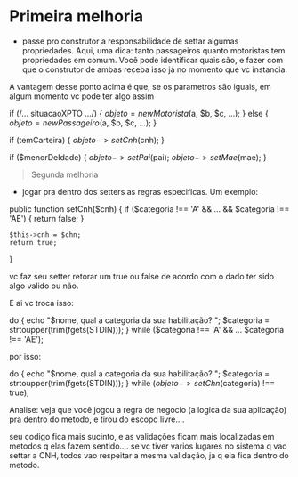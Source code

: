 # Primeira melhoria
- passe pro construtor a responsabilidade de settar algumas propriedades. Aqui, uma dica: tanto passageiros quanto motoristas tem propriedades em comum. Você pode identificar quais são, e fazer com que o construtor de ambas receba isso já no momento que vc instancia.

A vantagem desse ponto acima é que, se os parametros são iguais, em algum momento vc pode ter algo assim

if (/... situacaoXPTO .../) {
    $objeto = new Motorista($a, $b, $c, ...);
} else {
    $objeto = new Passageiro($a, $b, $c, ...);
} 

if (temCarteira) { 
    $objeto->setCnh($cnh);
}

if ($menorDeIdade) {
    $objeto->setPai($pai);
    $objeto->setMae($mae);
}

> Segunda melhoria
- jogar pra dentro dos setters as regras especificas.
Um exemplo:


public function setCnh($cnh) {
    if ($categoria !== 'A' && ... && $categoria !== 'AE') {
        return false;
    }
    
    $this->cnh = $chn;
    return true;
}

vc faz seu setter retorar um true ou false de acordo com o dado ter sido algo valido ou não.

E ai vc troca isso:


do {
    echo "$nome, qual a categoria da sua habilitação? ";
    $categoria = strtoupper(trim(fgets(STDIN)));
} while ($categoria !== 'A' && ... $categoria !== 'AE');

por isso:

do {
    echo "$nome, qual a categoria da sua habilitação? ";
    $categoria = strtoupper(trim(fgets(STDIN)));
} while ($objeto->setChn($categoria) !== true);

Analise: 
veja que você jogou a regra de negocio (a logica da sua aplicação) pra dentro do metodo, e tirou do escopo livre....

seu codigo fica mais sucinto, e as validações ficam mais localizadas em metodos q elas fazem sentido....
se vc tiver varios lugares no sistema q vao settar a CNH, todos vao respeitar a mesma validação, ja q ela fica dentro do metodo.